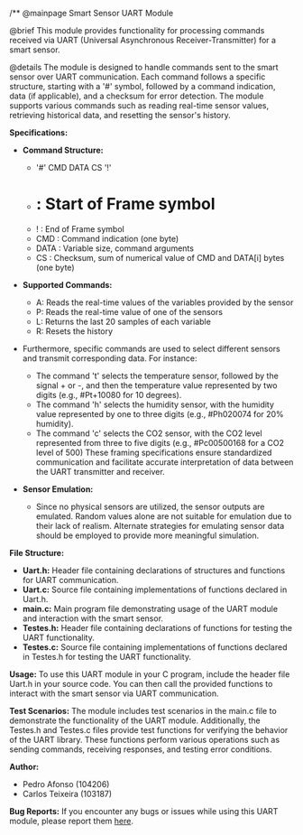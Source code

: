 /**
 @mainpage Smart Sensor UART Module
 
 @brief This module provides functionality for processing commands received via UART (Universal Asynchronous Receiver-Transmitter) for a smart sensor.
 
 @details The module is designed to handle commands sent to the smart sensor over UART communication. Each command follows a specific structure, starting with a '#' symbol, followed by a command indication, data (if applicable), and a checksum for error detection. The module supports various commands such as reading real-time sensor values, retrieving historical data, and resetting the sensor's history.
 
 <b>Specifications:</b>
 - <b>Command Structure:</b>
   - '#' CMD DATA CS '!'
   - # : Start of Frame symbol
   - ! : End of Frame symbol
   - CMD : Command indication (one byte)
   - DATA : Variable size, command arguments
   - CS : Checksum, sum of numerical value of CMD and DATA[i] bytes (one byte)
 - <b>Supported Commands:</b>
   - A: Reads the real-time values of the variables provided by the sensor
   - P: Reads the real-time value of one of the sensors
   - L: Returns the last 20 samples of each variable
   - R: Resets the history
   
 - Furthermore, specific commands are used to select different sensors and transmit corresponding data. For instance:
   - The command 't' selects the temperature sensor, followed by the signal + or -, and then the temperature value represented by two digits (e.g., #Pt+10080 for 10 degrees).
   - The command 'h' selects the humidity sensor, with the humidity value represented by one to three digits (e.g., #Ph020074 for 20% humidity).
   - The command 'c' selects the CO2 sensor, with the CO2 level represented from three to five digits (e.g., #Pc00500168 for a CO2 level of 500)
 These framing specifications ensure standardized communication and facilitate accurate interpretation of data between the UART transmitter and receiver.
   
 - <b>Sensor Emulation:</b>
   - Since no physical sensors are utilized, the sensor outputs are emulated. Random values alone are not suitable for emulation due to their lack of realism. Alternate strategies for emulating sensor data should be employed to provide more meaningful simulation.
 
 <b>File Structure:</b>
 - <b>Uart.h:</b> Header file containing declarations of structures and functions for UART communication.
 - <b>Uart.c:</b> Source file containing implementations of functions declared in Uart.h.
 - <b>main.c:</b> Main program file demonstrating usage of the UART module and interaction with the smart sensor.
 - <b>Testes.h:</b> Header file containing declarations of functions for testing the UART functionality.
 - <b>Testes.c:</b> Source file containing implementations of functions declared in Testes.h for testing the UART functionality.
 
 <b>Usage:</b>
 To use this UART module in your C program, include the header file Uart.h in your source code. You can then call the provided functions to interact with the smart sensor via UART communication.
 
 <b>Test Scenarios:</b>
 The module includes test scenarios in the main.c file to demonstrate the functionality of the UART module. Additionally, the Testes.h and Testes.c files provide test functions for verifying the behavior of the UART library. These functions perform various operations such as sending commands, receiving responses, and testing error conditions.
 
<b>Author:</b>
 - Pedro Afonso (104206)
 - Carlos Teixeira (103187)
 
 <b>Bug Reports:</b>
 If you encounter any bugs or issues while using this UART module, please report them
 <a href="https://github.com/pisko19/SETR/issues">here</a>.

